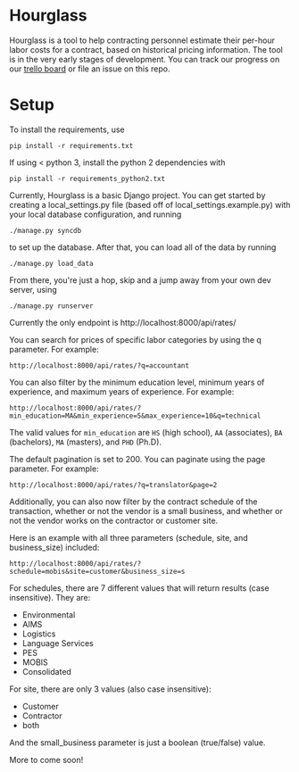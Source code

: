 # Hourglass

Hourglass is a tool to help contracting personnel estimate their per-hour labor costs for a contract, based on historical pricing information. The tool is in the very early stages of development. You can track our progress on our [trello board](https://trello.com/b/LjXJaVbZ/prices) or file an issue on this repo. 

# Setup

To install the requirements, use 
```
pip install -r requirements.txt
```

If using < python 3, install the python 2 dependencies with
```
pip install -r requirements_python2.txt
```

Currently, Hourglass is a basic Django project. You can get started by creating a local_settings.py file (based off of local_settings.example.py) with your local database configuration, and running 

```
./manage.py syncdb
```

to set up the database. After that, you can load all of the data by running 
```
./manage.py load_data
```

From there, you're just a hop, skip and a jump away from your own dev server, using 
```
./manage.py runserver
```

Currently the only endpoint is http://localhost:8000/api/rates/

You can search for prices of specific labor categories by using the q parameter. For example:
```
http://localhost:8000/api/rates/?q=accountant
```

You can also filter by the minimum education level, minimum years of experience, and maximum years of experience. For example:
```
http://localhost:8000/api/rates/?min_education=MA&min_experience=5&max_experience=10&q=technical
```

The valid values for `min_education` are `HS` (high school), `AA` (associates), `BA` (bachelors), `MA` (masters), and `PHD` (Ph.D).

The default pagination is set to 200. You can paginate using the page parameter. For example:
```
http://localhost:8000/api/rates/?q=translator&page=2
```

Additionally, you can also now filter by the contract schedule of the transaction, whether or not the vendor is a small business, and whether or not the vendor works on the contractor or customer site.

Here is an example with all three parameters (schedule, site, and business_size) included:
```
http://localhost:8000/api/rates/?schedule=mobis&site=customer&business_size=s
```

For schedules, there are 7 different values that will return results (case insensitive). They are:
 
 - Environmental
 - AIMS
 - Logistics
 - Language Services
 - PES
 - MOBIS
 - Consolidated

For site, there are only 3 values (also case insensitive):

 - Customer
 - Contractor
 - both

And the small_business parameter is just a boolean (true/false) value. 

More to come soon!
